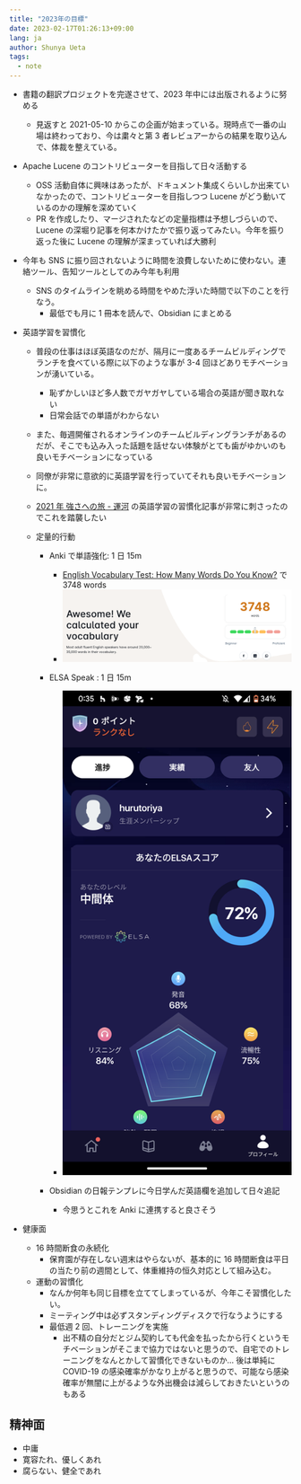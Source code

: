 ```yaml
---
title: "2023年の目標"
date: 2023-02-17T01:26:13+09:00
lang: ja
author: Shunya Ueta
tags:
  - note
---
```


- 書籍の翻訳プロジェクトを完遂させて、2023 年中には出版されるように努める
  - 見返すと 2021-05-10 からこの企画が始まっている。現時点で一番の山場は終わっており、今は粛々と第 3 者レビュアーからの結果を取り込んで、体裁を整えている。
- Apache Lucene のコントリビューターを目指して日々活動する
  - OSS 活動自体に興味はあったが、ドキュメント集成くらいしか出来ていなかったので、コントリビューターを目指しつつ Lucene がどう動いているのかの理解を深めていく
  - PR を作成したり、マージされたなどの定量指標は予想しづらいので、Lucene の深堀り記事を何本かけたかで振り返ってみたい。今年を振り返った後に Lucene の理解が深まっていれば大勝利
- 今年も SNS に振り回されないように時間を浪費しないために使わない。連絡ツール、告知ツールとしてのみ今年も利用
  - SNS のタイムラインを眺める時間をやめた浮いた時間で以下のことを行なう。
    - 最低でも月に 1 冊本を読んで、Obsidian にまとめる
- 英語学習を習慣化

  - 普段の仕事はほぼ英語なのだが、隔月に一度あるチームビルディングでランチを食べている際に以下のような事が 3-4 回ほどありモチベーションが湧いている。
    - 恥ずかしいほど多人数でガヤガヤしている場合の英語が聞き取れない
    - 日常会話での単語がわからない
  - また、毎週開催されるオンラインのチームビルディングランチがあるのだが、そこでも込み入った話題を話せない体験がとても歯がゆかいのも良いモチベーションになっている
  - 同僚が非常に意欲的に英語学習を行っていてそれも良いモチベーションに。
  - [2021 年 強さへの旅 \- 運河](https://uiuret.hatenablog.com/entry/2021/12/31/151357) の英語学習の習慣化記事が非常に刺さったのでこれを踏襲したい
  - 定量的行動

    - Anki で単語強化: 1 日 15m

      - [English Vocabulary Test: How Many Words Do You Know?](https://preply.com/en/learn/english/test-your-vocab) で 3748 words
      - ![vocab score](/posts/2023-02-17-0126/images/1.png)

    - ELSA Speak : 1 日 15m
      - ![vocab score](/posts/2023-02-17-0126/images/2.png)
    - Obsidian の日報テンプレに今日学んだ英語欄を追加して日々追記
      - 今思うとこれを Anki に連携すると良さそう

- 健康面
  - 16 時間断食の永続化
    - 保育園が存在しない週末はやらないが、基本的に 16 時間断食は平日の当たり前の週間として、体重維持の恒久対応として組み込む。
  - 運動の習慣化
    - なんか何年も同じ目標を立ててしまっているが、今年こそ習慣化したい。
    - ミーティング中は必ずスタンディングディスクで行なうようにする
    - 最低週 2 回、トレーニングを実施
      - 出不精の自分だとジム契約しても代金を払ったから行くというモチベーションがそこまで協力ではないと思うので、自宅でのトレーニングをなんとかして習慣化できないものか...
        後は単純に COVID-19 の感染確率がかなり上がると思うので、可能なら感染確率が無闇に上がるような外出機会は減らしておきたいというのもある

## 精神面

- 中庸
- 寛容たれ、優しくあれ
- 腐らない、健全であれ
